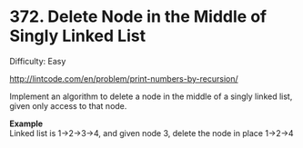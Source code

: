# 372. Delete Node in the Middle of Singly Linked List

Difficulty: Easy

http://lintcode.com/en/problem/print-numbers-by-recursion/

Implement an algorithm to delete a node in the middle of a singly linked list, given only access to that node.

**Example**  
Linked list is 1->2->3->4, and given node 3, delete the node in place 1->2->4
